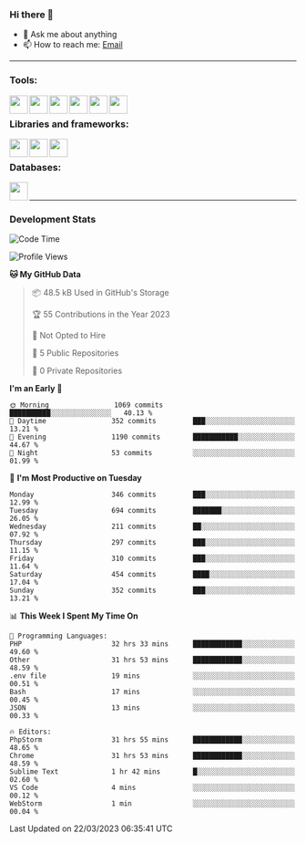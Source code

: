 ### Hi there 👋

- 💬 Ask me about anything
- 📫 How to reach me: [Email]

---

### Tools:
<img align='left' height="32" width="32" src="https://cdn.jsdelivr.net/npm/simple-icons@4.8.0/icons/phpstorm.svg" />
<img align='left' height="32" width="32" src="https://cdn.jsdelivr.net/npm/simple-icons@4.8.0/icons/webstorm.svg" />
<img align='left' height="32" width="32" src="https://cdn.jsdelivr.net/npm/simple-icons@4.8.0/icons/visualstudiocode.svg" />
<img align='left' height="32" width="32" src="https://cdn.jsdelivr.net/npm/simple-icons@4.8.0/icons/sublimetext.svg" />
<img align='left' height="32" width="32" src="https://cdn.jsdelivr.net/npm/simple-icons@4.8.0/icons/laragon.svg" />
<img align='left' height="32" width="32" src="https://cdn.jsdelivr.net/npm/simple-icons@4.8.0/icons/docker.svg" />
<br>

### Libraries and frameworks:
<img align='left' height="32" width="32" src="https://cdn.jsdelivr.net/npm/simple-icons@4.8.0/icons/laravel.svg" />
<img align='left' height="32" width="32" src="https://cdn.jsdelivr.net/npm/simple-icons@4.8.0/icons/vue-dot-js.svg" />
<img align='left' height="32" width="32" src="https://cdn.jsdelivr.net/npm/simple-icons@4.8.0/icons/jquery.svg" />
<br>

### Databases:
<img align='left' height="32" width="32" src="https://cdn.jsdelivr.net/npm/simple-icons@4.8.0/icons/mysql.svg" />
<br>

---
### Development Stats
<!--START_SECTION:waka-->
![Code Time](http://img.shields.io/badge/Code%20Time-1%2C159%20hrs%203%20mins-blue)

![Profile Views](http://img.shields.io/badge/Profile%20Views-0-blue)

**🐱 My GitHub Data** 

> 📦 48.5 kB Used in GitHub's Storage 
 > 
> 🏆 55 Contributions in the Year 2023
 > 
> 🚫 Not Opted to Hire
 > 
> 📜 5 Public Repositories 
 > 
> 🔑 0 Private Repositories 
 > 
**I'm an Early 🐤** 

```text
🌞 Morning                1069 commits        ██████████░░░░░░░░░░░░░░░   40.13 % 
🌆 Daytime                352 commits         ███░░░░░░░░░░░░░░░░░░░░░░   13.21 % 
🌃 Evening                1190 commits        ███████████░░░░░░░░░░░░░░   44.67 % 
🌙 Night                  53 commits          ░░░░░░░░░░░░░░░░░░░░░░░░░   01.99 % 
```
📅 **I'm Most Productive on Tuesday** 

```text
Monday                   346 commits         ███░░░░░░░░░░░░░░░░░░░░░░   12.99 % 
Tuesday                  694 commits         ███████░░░░░░░░░░░░░░░░░░   26.05 % 
Wednesday                211 commits         ██░░░░░░░░░░░░░░░░░░░░░░░   07.92 % 
Thursday                 297 commits         ███░░░░░░░░░░░░░░░░░░░░░░   11.15 % 
Friday                   310 commits         ███░░░░░░░░░░░░░░░░░░░░░░   11.64 % 
Saturday                 454 commits         ████░░░░░░░░░░░░░░░░░░░░░   17.04 % 
Sunday                   352 commits         ███░░░░░░░░░░░░░░░░░░░░░░   13.21 % 
```


📊 **This Week I Spent My Time On** 

```text
💬 Programming Languages: 
PHP                      32 hrs 33 mins      ████████████░░░░░░░░░░░░░   49.60 % 
Other                    31 hrs 53 mins      ████████████░░░░░░░░░░░░░   48.59 % 
.env file                19 mins             ░░░░░░░░░░░░░░░░░░░░░░░░░   00.51 % 
Bash                     17 mins             ░░░░░░░░░░░░░░░░░░░░░░░░░   00.45 % 
JSON                     13 mins             ░░░░░░░░░░░░░░░░░░░░░░░░░   00.33 % 

🔥 Editors: 
PhpStorm                 31 hrs 55 mins      ████████████░░░░░░░░░░░░░   48.65 % 
Chrome                   31 hrs 53 mins      ████████████░░░░░░░░░░░░░   48.59 % 
Sublime Text             1 hr 42 mins        █░░░░░░░░░░░░░░░░░░░░░░░░   02.60 % 
VS Code                  4 mins              ░░░░░░░░░░░░░░░░░░░░░░░░░   00.12 % 
WebStorm                 1 min               ░░░░░░░░░░░░░░░░░░░░░░░░░   00.04 % 
```


 Last Updated on 22/03/2023 06:35:41 UTC
<!--END_SECTION:waka-->

[huyviet]: https://huyviet.vn/
[EMAIl]: https://mail.google.com/mail/u/0/?fs=1&tf=cm&source=mailto&to=huynguyenviet0110@gmail.com
